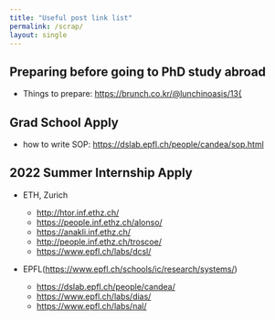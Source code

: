 ```yaml
---
title: "Useful post link list"
permalink: /scrap/
layout: single
---
```


## Preparing before going to PhD study abroad
- Things to prepare: <https://brunch.co.kr/@lunchinoasis/13{>

## Grad School Apply
- how to write SOP: <https://dslab.epfl.ch/people/candea/sop.html>


## 2022 Summer Internship Apply
- ETH, Zurich
  - <http://htor.inf.ethz.ch/>
  - <https://people.inf.ethz.ch/alonso/>
  - <https://anakli.inf.ethz.ch/>
  - <http://people.inf.ethz.ch/troscoe/>
  - <https://www.epfl.ch/labs/dcsl/>


- EPFL(<https://www.epfl.ch/schools/ic/research/systems/>)
  - <https://dslab.epfl.ch/people/candea/>
  - <https://www.epfl.ch/labs/dias/>
  - <https://www.epfl.ch/labs/nal/>
